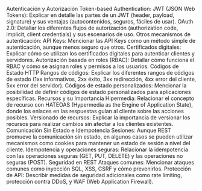 Autenticación y Autorización
Token-based Authentication:
JWT (JSON Web Tokens): Explicar en detalle las partes de un JWT (header, payload, signature) y sus ventajas (autocontenidos, seguros, fáciles de usar).
OAuth 2.0: Detallar los diferentes flujos de autorización (authorization code, implicit, client credentials) y sus escenarios de uso.
Otros mecanismos de autenticación:
API Keys: Mencionar las API Keys como un método simple de autenticación, aunque menos seguro que otros.
Certificados digitales: Explicar cómo se utilizan los certificados digitales para autenticar clientes y servidores.
Autorización basada en roles (RBAC): Detallar cómo funciona el RBAC y cómo se asignan roles y permisos a los usuarios.
Códigos de Estado HTTP
Rangos de códigos: Explicar los diferentes rangos de códigos de estado (1xx informativos, 2xx éxito, 3xx redirección, 4xx error del cliente, 5xx error del servidor).
Códigos de estado personalizados: Mencionar la posibilidad de definir códigos de estado personalizados para aplicaciones específicas.
Recursos y su Importancia
Hipermedia: Relacionar el concepto de recurso con HATEOAS (Hypermedia as the Engine of Application State), donde los enlaces en las respuestas guían al cliente sobre las acciones posibles.
Versionado de recursos: Explicar la importancia de versionar los recursos para realizar cambios sin afectar a los clientes existentes.
Comunicación Sin Estado e Idempotencia
Sesiones: Aunque REST promueve la comunicación sin estado, en algunos casos se pueden utilizar mecanismos como cookies para mantener un estado de sesión a nivel del cliente.
Idempotencia y operaciones seguras: Relacionar la idempotencia con las operaciones seguras (GET, PUT, DELETE) y las operaciones no seguras (POST).
Seguridad en REST
Ataques comunes: Mencionar ataques comunes como inyección SQL, XSS, CSRF y cómo prevenirlos.
Protección de API: Describir medidas de seguridad adicionales como rate limiting, protección contra DDoS, y WAF (Web Application Firewall).
